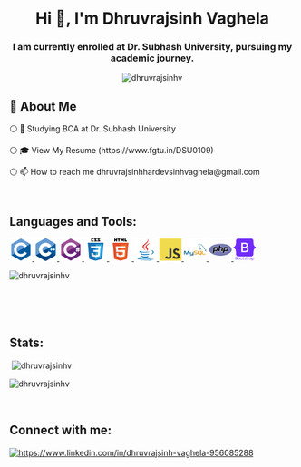 

<h1 align="center">Hi 👋, I'm Dhruvrajsinh Vaghela</h1>
<h3 align="center">I am currently enrolled at Dr. Subhash University, pursuing my academic journey.</h3>

<p align="center"> <img src="https://komarev.com/ghpvc/?username=dhruvrajsinhv&label=Profile%20Visitors&color=7098bd&style=flat-square" alt="dhruvrajsinhv" /> </p>

<h2>💬 About Me</h2>
<p>  ⚪ 🌱 Studying BCA at Dr. Subhash University </p>
<p>  ⚪ 🎓 View My Resume (https://www.fgtu.in/DSU0109) </p>
<p>  ⚪ 📫 How to reach me dhruvrajsinhhardevsinhvaghela@gmail.com </p>

<br>
<h2 align="left">Languages and Tools:</h2>
<p align="left"> <a href="https://www.cprogramming.com/" target="_blank" rel="noreferrer"> <img src="https://raw.githubusercontent.com/devicons/devicon/master/icons/c/c-original.svg" alt="c" width="40" height="40"/> </a> <a href="https://www.w3schools.com/cpp/" target="_blank" rel="noreferrer"> <img src="https://raw.githubusercontent.com/devicons/devicon/master/icons/cplusplus/cplusplus-original.svg" alt="cplusplus" width="40" height="40"/> </a> <a href="https://www.w3schools.com/cs/" target="_blank" rel="noreferrer"> <img src="https://raw.githubusercontent.com/devicons/devicon/master/icons/csharp/csharp-original.svg" alt="csharp" width="40" height="40"/> </a> <a href="https://www.w3schools.com/css/" target="_blank" rel="noreferrer"> <img src="https://raw.githubusercontent.com/devicons/devicon/master/icons/css3/css3-original-wordmark.svg" alt="css3" width="40" height="40"/> </a> <a href="https://www.w3.org/html/" target="_blank" rel="noreferrer"> <img src="https://raw.githubusercontent.com/devicons/devicon/master/icons/html5/html5-original-wordmark.svg" alt="html5" width="40" height="40"/> </a> <a href="https://www.java.com" target="_blank" rel="noreferrer"> <img src="https://raw.githubusercontent.com/devicons/devicon/master/icons/java/java-original.svg" alt="java" width="40" height="40"/> </a> <a href="https://developer.mozilla.org/en-US/docs/Web/JavaScript" target="_blank" rel="noreferrer"> <img src="https://raw.githubusercontent.com/devicons/devicon/master/icons/javascript/javascript-original.svg" alt="javascript" width="40" height="40"/> </a> <a href="https://www.mysql.com/" target="_blank" rel="noreferrer"> <img src="https://raw.githubusercontent.com/devicons/devicon/master/icons/mysql/mysql-original-wordmark.svg" alt="mysql" width="40" height="40"/> </a> <a href="https://www.php.net" target="_blank" rel="noreferrer"> <img src="https://raw.githubusercontent.com/devicons/devicon/master/icons/php/php-original.svg" alt="php" width="40" height="40"/> </a> <a href="https://getbootstrap.com" target="_blank" rel="noreferrer"> <img src="https://raw.githubusercontent.com/devicons/devicon/master/icons/bootstrap/bootstrap-plain-wordmark.svg" alt="bootstrap" width="40" height="40"/> </a>  </p>

<p><img align="left" src="https://github-readme-stats.vercel.app/api/top-langs?username=dhruvrajsinhv&show_icons=true&theme=dark&locale=en&layout=compact" alt="dhruvrajsinhv" /></p>
<br><br><br><br><br>
<h2 align="left"> Stats:</h2>
<p>&nbsp;<img align="center" src="https://github-readme-stats.vercel.app/api?username=dhruvrajsinhv&show_icons=true&theme=dark&title_color=fbab6a&text_color=fdfff5&bg_color=1f1f1f&locale=en" alt="dhruvrajsinhv" /></p>
<p><img align="center" src="https://github-readme-streak-stats.herokuapp.com/?user=dhruvrajsinhv&theme=dark" alt="dhruvrajsinhv" /></p>
<br>
<h2 align="left">Connect with me:</h2>
<p align="left">
<a href="https://linkedin.com/in/https://www.linkedin.com/in/dhruvrajsinh-vaghela-956085288" target="blank"><img align="center" src="https://raw.githubusercontent.com/rahuldkjain/github-profile-readme-generator/master/src/images/icons/Social/linked-in-alt.svg" alt="https://www.linkedin.com/in/dhruvrajsinh-vaghela-956085288" height="30" width="40" /></a>
</p>
